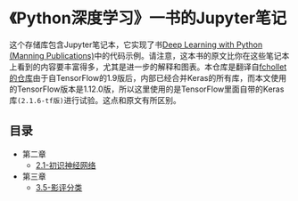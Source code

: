 # 《Python深度学习》一书的Jupyter笔记

这个存储库包含Jupyter笔记本，它实现了书[Deep Learning with Python (Manning Publications)](https://www.manning.com/books/deep-learning-with-python?a_aid=keras&a_bid=76564dff)中的代码示例。请注意，这本书的原文比你在这些笔记本上看到的内容要丰富得多，尤其是进一步的解释和图表。本仓库是翻译自[fchollet的仓库](https://github.com/fchollet/deep-learning-with-python-notebooks)由于自TensorFlow的1.9版后，内部已经合并Keras的所有库，而本文使用的TensorFlow版本是1.12.0版，所以这里使用的是TensorFlow里面自带的Keras库`(2.1.6-tf版)`进行试验。这点和原文有所区别。

## 目录
- 第二章
    - [2.1-初识神经网络]()
- 第三章
    - [3.5-影评分类]()